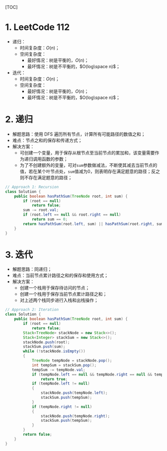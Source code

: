 [TOC]


# 1. LeetCode 112
- 递归：
  - 时间复杂度：$O(n)$；
  - 空间复杂度：
    - 最好情况：树是平衡的，$O(n)$；
    - 最坏情况：树是不平衡的，$O(log\space n)$；
- 迭代：
  - 时间复杂度：$O(n)$；
  - 空间复杂度：
    - 最好情况：树是平衡的，$O(n)$；
    - 最坏情况：树是不平衡的，$O(log\space n)$；

# 2. 递归
- 解题思路：使用 DFS 遍历所有节点，计算所有可能路径的数值之和；
- 难点：节点之和的保存和传递方式；
- 解决方案：
  - 可创建一个变量，用于保存从根节点至当前节点的累加和，该变量需要作为递归调用函数的参数；
  - 为了不创建额外的变量，可对`sum`参数做减法，不断使其减去当前节点的值，若在某个叶节点处，`sum`值减为0，则表明存在满足题意的路径；反之则不存在满足题意的路径；

```java
// Approach 1: Recursion
class Solution {
    public boolean hasPathSum(TreeNode root, int sum) {
        if (root == null)
            return false;
        sum -= root.val;
        if (root.left == null && root.right == null)
            return sum == 0;
        return hasPathSum(root.left, sum) || hasPathSum(root.right, sum);
    }
}
```

# 3. 迭代
- 解题思路：同递归；
- 难点：当前节点累计路径之和的保存和使用方式；
- 解决方案：
  - 创建一个栈用于保存待访问的节点；
  - 创建一个栈用于保存当前节点累计路径之和；
  - 对上述两个栈同步进行入栈和出栈操作；

```java
// Approach 2: Iteration
class Solution {
    public boolean hasPathSum(TreeNode root, int sum) {
        if (root == null)
            return false;
        Stack<TreeNode> stackNode = new Stack<>();
        Stack<Integer> stackSum = new Stack<>();
        stackNode.push(root);
        stackSum.push(sum);
        while (!stackNode.isEmpty())
        {
            TreeNode tempNode = stackNode.pop();
            int tempSum = stackSum.pop();
            tempSum -= tempNode.val;
            if (tempNode.left == null && tempNode.right == null && tempSum == 0)
                return true;
            if (tempNode.left != null)
            {
                stackNode.push(tempNode.left);
                stackSum.push(tempSum);
            }
            if (tempNode.right != null)
            {
                stackNode.push(tempNode.right);
                stackSum.push(tempSum);
            }
        }
        return false;
    }
}
```
